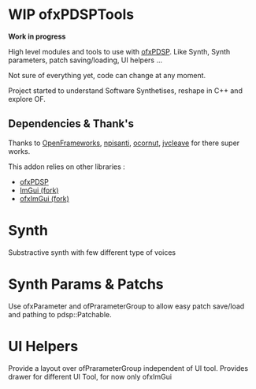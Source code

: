 # WIP ofxPDSPTools

**Work in progress**    

High level modules and tools to use with [ofxPDSP](https://github.com/npisanti/ofxPDSP). Like Synth, Synth parameters, patch saving/loading, UI helpers ... 

Not sure of everything yet, code can change at any moment.

Project started to understand Software Synthetises, reshape in C++ and explore OF.

## Dependencies & Thank's

Thanks to [OpenFrameworks](https://openframeworks.cc/), [npisanti](https://github.com/npisanti), [ocornut](https://github.com/ocornut), [jvcleave](https://github.com/jvcleave) for there super works.

This addon relies on other libraries :

- [ofxPDSP](https://github.com/npisanti/ofxPDSP)
- [ImGui (fork)](https://github.com/MacFurax/imgui)
- [ofxImGui (fork)](https://github.com/MacFurax/ofxImGui)


# Synth

Substractive synth with few different type of voices

# Synth Params & Patchs

Use ofxParameter and ofPrarameterGroup to allow easy patch save/load and pathing to pdsp::Patchable.

# UI Helpers

Provide a layout over ofPrarameterGroup independent of UI tool. Provides drawer for different UI Tool, for now only ofxImGui











